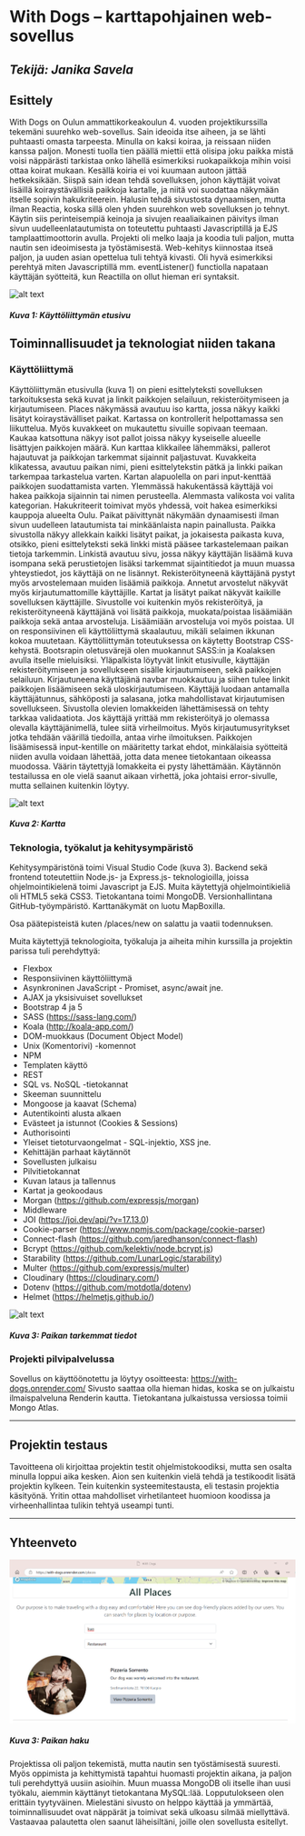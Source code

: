 # With Dogs – karttapohjainen web-sovellus

## _Tekijä: Janika Savela_

## Esittely

With Dogs on Oulun ammattikorkeakoulun 4. vuoden projektikurssilla tekemäni suurehko web-sovellus. Sain ideoida itse aiheen, ja se lähti puhtaasti omasta tarpeesta. Minulla on kaksi koiraa, ja reissaan niiden kanssa paljon. Monesti tuolla tien päällä miettii että olisipa joku paikka mistä voisi näppärästi tarkistaa onko lähellä esimerkiksi ruokapaikkoja mihin voisi ottaa koirat mukaan. Kesällä koiria ei voi kuumaan autoon jättää hetkeksikään. Siispä sain idean tehdä sovelluksen, johon käyttäjät voivat lisäillä koiraystävällisiä paikkoja kartalle, ja niitä voi suodattaa näkymään itselle sopivin hakukriteerein.
Halusin tehdä sivustosta dynaamisen, mutta ilman Reactia, koska sillä olen yhden suurehkon web sovelluksen jo tehnyt. Käytin siis perinteisempiä keinoja ja sivujen reaaliaikainen päivitys ilman sivun uudelleenlatautumista on toteutettu puhtaasti Javascriptillä ja EJS tamplaattimoottorin avulla. Projekti oli melko laaja ja koodia tuli paljon, mutta nautin sen ideoimisesta ja työstämisestä. Web-kehitys kiinnostaa itseä paljon, ja uuden asian opettelua tuli tehtyä kivasti. Oli hyvä esimerkiksi perehtyä miten Javascriptillä mm. eventListener() functiolla napataan käyttäjän syötteitä, kun Reactilla on ollut hieman eri syntaksit.

![alt text](image.png)

##### Kuva 1: Käyttöliittymän etusivu

## Toiminnallisuudet ja teknologiat niiden takana

### Käyttöliittymä

Käyttöliittymän etusivulla (kuva 1) on pieni esittelyteksti sovelluksen tarkoituksesta sekä kuvat ja linkit paikkojen selailuun, rekisteröitymiseen ja kirjautumiseen. Places näkymässä avautuu iso kartta, jossa näkyy kaikki lisätyt koiraystävälliset paikat. Kartassa on kontrollerit helpottamassa sen liikuttelua. Myös kuvakkeet on mukautettu sivuille sopivaan teemaan. Kaukaa katsottuna näkyy isot pallot joissa näkyy kyseiselle alueelle lisättyjen paikkojen määrä. Kun karttaa klikkailee lähemmäksi, pallerot hajautuvat ja paikkojan tarkemmat sijainnit paljastuvat. Kuvakkeita klikatessa, avautuu paikan nimi, pieni esittelytekstin pätkä ja linkki paikan tarkempaa tarkastelua varten.
Kartan alapuolella on pari input-kenttää paikkojen suodattamista varten. Ylemmässä hakukentässä käyttäjä voi hakea paikkoja sijainnin tai nimen perusteella. Alemmasta valikosta voi valita kategorian. Hakukriteerit toimivat myös yhdessä, voit hakea esimerkiksi kauppoja alueelta Oulu. Paikat päivittynät näkymään dynaamisesti ilman sivun uudelleen latautumista tai minkäänlaista napin painallusta.
Paikka sivustolla näkyy allekkain kaikki lisätyt paikat, ja jokaisesta paikasta kuva, otsikko, pieni esittelyteksti sekä linkki mistä pääsee tarkastelemaan paikan tietoja tarkemmin. Linkistä avautuu sivu, jossa näkyy käyttäjän lisäämä kuva isompana sekä perustietojen lisäksi tarkemmat sijaintitiedot ja muun muassa yhteystiedot, jos käyttäjä on ne lisännyt. Rekisteröityneenä käyttäjänä pystyt myös arvostelemaan muiden lisäämiä paikkoja. Annetut arvostelut näkyvät myös kirjautumattomille käyttäjille.
Kartat ja lisätyt paikat näkyvät kaikille sovelluksen käyttäjille. Sivustolle voi kuitenkin myös rekisteröityä, ja rekisteröityneenä käyttäjänä voi lisätä paikkoja, muokata/poistaa lisäämiään paikkoja sekä antaa arvosteluja. Lisäämiään arvosteluja voi myös poistaa.
UI on responsiivinen eli käyttöliittymä skaalautuu, mikäli selaimen ikkunan kokoa muutetaan. Käyttöliittymän toteutuksessa on käytetty Bootstrap CSS-kehystä. Bootsrapin oletusvärejä olen muokannut SASS:in ja Koalaksen avulla itselle mieluisiksi.
Yläpalkista löytyvät linkit etusivulle, käyttäjän rekisteröitymiseen ja sovellukseen sisälle kirjautumiseen, sekä paikkojen selailuun. Kirjautuneena käyttäjänä navbar muokkautuu ja siihen tulee linkit paikkojen lisäämiseen sekä uloskirjautumiseen. Käyttäjä luodaan antamalla käyttäjätunnus, sähköposti ja salasana, jotka mahdollistavat kirjautumisen sovellukseen. Sivustolla olevien lomakkeiden lähettämisessä on tehty tarkkaa validaatiota. Jos käyttäjä yrittää mm rekisteröityä jo olemassa olevalla käyttäjänimellä, tulee siitä virheilmoitus. Myös kirjautumusyritykset jotka tehdään väärillä tiedoilla, antaa virhe ilmoituksen. Paikkojen lisäämisessä input-kentille on määritetty tarkat ehdot, minkälaisia syötteitä niiden avulla voidaan lähettää, jotta data menee tietokantaan oikeassa muodossa. Väärin täytettyjä lomakkeita ei pysty lähettämään. Käytännön testailussa en ole vielä saanut aikaan virhettä, joka johtaisi error-sivulle, mutta sellainen kuitenkin löytyy.

![alt text](kuva1.png)

##### Kuva 2: Kartta

### Teknologia, työkalut ja kehitysympäristö

Kehitysympäristönä toimi Visual Studio Code (kuva 3). Backend sekä frontend toteutettiin Node.js- ja Express.js- teknologioilla, joissa ohjelmointikielenä toimi Javascript ja EJS. Muita käytettyjä ohjelmointikieliä oli HTML5 sekä CSS3. Tietokantana toimi MongoDB. Versionhallintana GitHub-työympäristö. Karttanäkymät on luotu MapBoxilla.

Osa päätepisteistä kuten /places/new on salattu ja vaatii todennuksen.

Muita käytettyjä teknologioita, työkaluja ja aiheita mihin kurssilla ja projektin parissa tuli perehdyttyä:

- Flexbox
- Responsiivinen käyttöliittymä
- Asynkroninen JavaScript - Promiset, async/await jne.
- AJAX ja yksisivuiset sovellukset
- Bootstrap 4 ja 5
- SASS (https://sass-lang.com/)
- Koala (http://koala-app.com/)
- DOM-muokkaus (Document Object Model)
- Unix (Komentorivi) -komennot
- NPM
- Templaten käyttö
- REST
- SQL vs. NoSQL -tietokannat
- Skeeman suunnittelu
- Mongoose ja kaavat (Schema)
- Autentikointi alusta alkaen
- Evästeet ja istunnot (Cookies & Sessions)
- Authorisointi
- Yleiset tietoturvaongelmat - SQL-injektio, XSS jne.
- Kehittäjän parhaat käytännöt
- Sovellusten julkaisu
- Pilvitietokannat
- Kuvan lataus ja tallennus
- Kartat ja geokoodaus
- Morgan (https://github.com/expressjs/morgan)
- Middleware
- JOI (https://joi.dev/api/?v=17.13.0)
- Cookie-parser (https://www.npmjs.com/package/cookie-parser)
- Connect-flash (https://github.com/jaredhanson/connect-flash)
- Bcrypt (https://github.com/kelektiv/node.bcrypt.js)
- Starability (https://github.com/LunarLogic/starability)
- Multer (https://github.com/expressjs/multer)
- Cloudinary (https://cloudinary.com/)
- Dotenv (https://github.com/motdotla/dotenv)
- Helmet (https://helmetjs.github.io/)

![alt text](kuva3.png)

##### Kuva 3: Paikan tarkemmat tiedot

### Projekti pilvipalvelussa

Sovellus on käyttöönotettu ja löytyy osoitteesta:
https://with-dogs.onrender.com/
Sivusto saattaa olla hieman hidas, koska se on julkaistu ilmaispalveluna Renderin kautta. Tietokantana julkaistussa versiossa toimii Mongo Atlas.

---

## Projektin testaus

Tavoitteena oli kirjoittaa projektin testit ohjelmistokoodiksi, mutta sen osalta minulla loppui aika kesken. Aion sen kuitenkin vielä tehdä ja testikoodit lisätä projektin kylkeen. Tein kuitenkin systeemitestausta, eli testasin projektia käsityönä. Yritin ottaa mahdolliset virhetilanteet huomioon koodissa ja virheenhallintaa tulikin tehtyä useampi tunti.

---

## Yhteenveto

![alt text](image-2.png)

##### Kuva 3: Paikan haku

Projektissa oli paljon tekemistä, mutta nautin sen työstämisestä suuresti. Myös oppimista ja kehittymistä tapahtui huomasti projektin aikana, ja paljon tuli perehdyttyä uusiin asioihin. Muun muassa MongoDB oli itselle ihan uusi työkalu, aiemmin käyttänyt tietokantana MySQL:lää. Lopputulokseen olen erittäin tyytyväinen. Mielestäni sivusto on helppo käyttää ja ymmärtää, toiminnallisuudet ovat näppärät ja toimivat sekä ulkoasu silmää miellyttävä. Vastaavaa palautetta olen saanut läheisiltäni, joille olen sovellusta esitellyt.
